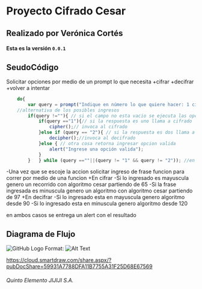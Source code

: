 # Proyecto Cifrado Cesar
## Realizado por Verónica Cortés
#### Esta es la versión `0.0.1` 

## SeudoCódigo

Solicitar opciones por medio de un prompt lo que necesita
+cifrar
+decifrar
+volver a intentar
```Javascript
	do{
		var query = prompt("Indique en número lo que quiere hacer: 1 cifrar - 2 Decifrar");
	//alternativa de los posibles ingresos
		if(query !=""){ // si el campo no esta vacio se ejecuta las opciones
			if(query =="1"){// si la respuesta es uno llama a cifrado
				cipher();// invoca al cifrado
			}else if (query == "2"){ // si la respuesta es dos llama a decifrado
				decipher();//invoca al decifrado
			}else { // otra cosa retorna ingresar opcion valida
				alert("Ingrese una opción valida");
			}
		}   } while (query ==""||(query != "1" && query != "2")); //en donde si el campo esta vacio no es ni uno ni dos retorna el prompt
```

-Una vez que se escoje la accion solicitar ingreso de frase
funcion para correr por medio de una funcion
+En cifrar
-Si lo ingresado es mayuscula genero un recorrido con algoritmo cesar partiendo de 65
-Si la frase ingresada es minuscula genero un algoritmo con algoritmo cesar partiendo de 97
+En decifrar
-Si lo ingresado esta en mayuscula genero algoritmo desde 90
-Si lo ingresado esta en minuscula genero algoritmo desde 120

en ambos casos se entrega un alert con el resultado


## Diagrama de Flujo

![GitHub Logo](/images/logo.png)
Format: ![Alt Text](http://subirimagen.me/uploads/20171005081052.jpg)

https://cloud.smartdraw.com/share.aspx/?pubDocShare=59931A7788DFA11B7755A31F25D68E67569


###### Quinto Elemento JIJIJI S.A.